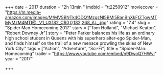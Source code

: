 +++
date = 2017
duration = "2h 13min "
imdbid = "tt2250912"
moviecover = "https://m.media-amazon.com/images/M/MV5BNTk4ODQ1MzgzNl5BMl5BanBnXkFtZTgwMTMyMzM4MTI@._V1_UX182_CR0,0,182,268_AL_.jpg"
rating = "7.4"
slug = "Spider Man Homecoming 2017"
stars = ["Tom Holland", "Michael Keaton", "Robert Downey Jr"]
story = "Peter Parker balances his life as an ordinary high school student in Queens with his superhero alter-ego Spider-Man, and finds himself on the trail of a new menace prowling the skies of New York City."
tags = ["Action", "Adventure", "Sci-Fi"]
title = "Spider-Man: Homecoming"
trailer = "https://www.youtube.com/embed/n9DwoQ7HWvI"
year = "2017"

+++

